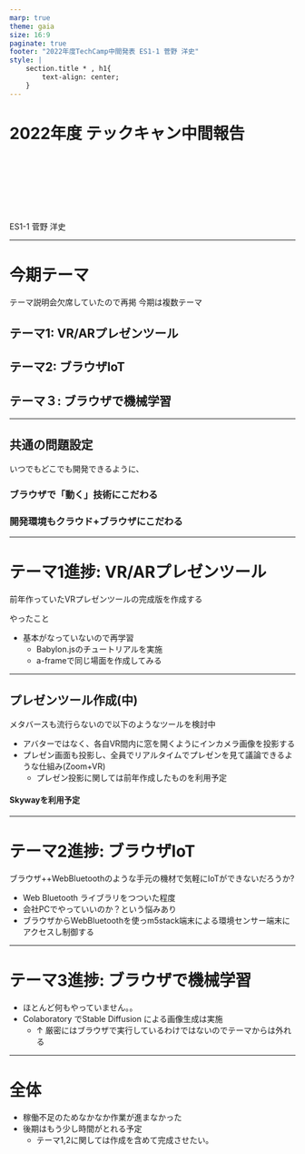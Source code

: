```yaml
---
marp: true
theme: gaia
size: 16:9 
paginate: true 
footer: "2022年度TechCamp中間発表 ES1-1 菅野 洋史"
style: |
    section.title * , h1{
        text-align: center;
    }
---
```


# 2022年度 テックキャン中間報告

<br>
<br>
<br>
<br>
<br>
<br>

ES1-1 菅野 洋史

--- 

# 今期テーマ

テーマ説明会欠席していたので再掲
今期は複数テーマ
##  テーマ1: VR/ARプレゼンツール
##  テーマ2: ブラウザIoT

##  テーマ３: ブラウザで機械学習
---

## 共通の問題設定

いつでもどこでも開発できるように、
###  ブラウザで「動く」技術にこだわる
###  開発環境もクラウド+ブラウザにこだわる


---
# テーマ1進捗: VR/ARプレゼンツール

前年作っていたVRプレゼンツールの完成版を作成する

やったこと
- 基本がなっていないので再学習
  -  Babylon.jsのチュートリアルを実施
  -  a-frameで同じ場面を作成してみる 

--- 
## プレゼンツール作成(中)

メタバースも流行らないので以下のようなツールを検討中

  - アバターではなく、各自VR間内に窓を開くようにインカメラ画像を投影する
  - プレゼン画面も投影し、全員でリアルタイムでプレゼンを見て議論できるような仕組み(Zoom+VR)
    - プレゼン投影に関しては前年作成したものを利用予定

#### Skywayを利用予定

---
# テーマ2進捗: ブラウザIoT

ブラウザ++WebBluetoothのような手元の機材で気軽にIoTができないだろうか? 

- Web Bluetooth ライブラリをつついた程度
- 会社PCでやっていいのか？という悩みあり
- ブラウザからWebBluetoothを使っm5stack端末による環境センサー端末にアクセスし制御する

--- 

# テーマ3進捗: ブラウザで機械学習

- ほとんど何もやっていません。。
- Colaboratory でStable Diffusion による画像生成は実施  
  - ↑ 厳密にはブラウザで実行しているわけではないのでテーマからは外れる

---
# 全体

- 稼働不足のためなかなか作業が進まなかった
- 後期はもう少し時間がとれる予定
  -  テーマ1,2に関しては作成を含めて完成させたい。